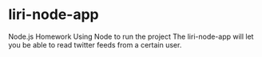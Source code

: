 # liri-node-app
Node.js Homework
Using Node to run the project
The liri-node-app will let you be able to read twitter feeds from a certain user.
